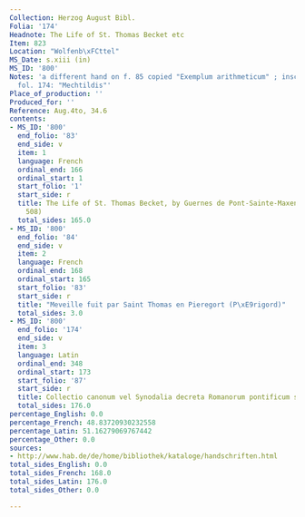 ```yaml
---
Collection: Herzog August Bibl.
Folia: '174'
Headnote: The Life of St. Thomas Becket etc
Item: 823
Location: "Wolfenb\xFCttel"
MS_Date: s.xiii (in)
MS_ID: '800'
Notes: 'a different hand on f. 85 copied "Exemplum arithmeticum" ; inscription on
  fol. 174: "Mechtildis"'
Place_of_production: ''
Produced_for: ''
Reference: Aug.4to, 34.6
contents:
- MS_ID: '800'
  end_folio: '83'
  end_side: v
  item: 1
  language: French
  ordinal_end: 166
  ordinal_start: 1
  start_folio: '1'
  start_side: r
  title: The Life of St. Thomas Becket, by Guernes de Pont-Sainte-Maxence (Dean no.
    508)
  total_sides: 165.0
- MS_ID: '800'
  end_folio: '84'
  end_side: v
  item: 2
  language: French
  ordinal_end: 168
  ordinal_start: 165
  start_folio: '83'
  start_side: r
  title: "Meveille fuit par Saint Thomas en Pieregort (P\xE9rigord)"
  total_sides: 3.0
- MS_ID: '800'
  end_folio: '174'
  end_side: v
  item: 3
  language: Latin
  ordinal_end: 348
  ordinal_start: 173
  start_folio: '87'
  start_side: r
  title: Collectio canonum vel Synodalia decreta Romanorum pontificum sanctorum patrum
  total_sides: 176.0
percentage_English: 0.0
percentage_French: 48.83720930232558
percentage_Latin: 51.16279069767442
percentage_Other: 0.0
sources:
- http://www.hab.de/de/home/bibliothek/kataloge/handschriften.html
total_sides_English: 0.0
total_sides_French: 168.0
total_sides_Latin: 176.0
total_sides_Other: 0.0

---
```

